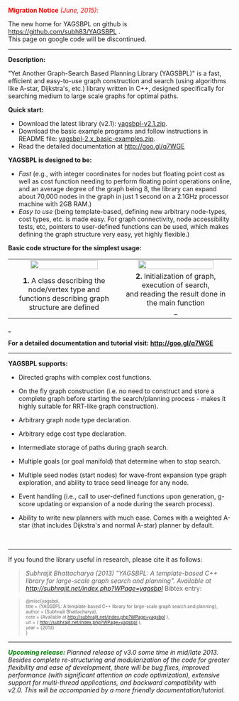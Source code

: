 <font color='red'><b>Migration Notice</b> <i>(June, 2015)</i>:</font>

The new home for YAGSBPL on github is https://github.com/subh83/YAGSBPL . <br />This page on google code will be discontinued.


---



**Description:**

"Yet Another Graph-Search Based Planning Library (YAGSBPL)" is a fast, efficient and easy-to-use graph construction and search (using algorithms like A-star, Dijkstra's, etc.) library written in C++, designed specifically for searching medium to large scale graphs for optimal paths.

**Quick start:**
  * Download the latest library (v2.1): [yagsbpl-v2.1.zip](http://yagsbpl.googlecode.com/files/yagsbpl-v2.1.zip).
  * Download the basic example programs and follow instructions in README file: [yagsbpl-2.x\_basic-examples.zip](http://yagsbpl.googlecode.com/files/yagsbpl-2.x_basic-examples.zip).
  * Read the detailed documentation at http://goo.gl/q7WGE


**YAGSBPL is designed to be:**
  * _Fast_ (e.g., with integer coordinates for nodes but floating point cost as well as cost function needing to perform floating point operations online, and an average degree of the graph being 8, the library can expand about 70,000 nodes in the graph in just 1 second on a 2.1GHz processor machine with 2GB RAM.)
  * _Easy to use_ (being template-based, defining new arbitrary node-types, cost types, etc. is made easy. For graph connectivity, node accessibility tests, etc, pointers to user-defined functions can be used, which makes defining the graph structure very easy, yet highly flexible.)


**Basic code structure for the simplest usage:**
<table border='0' cellspacing='10px'><tr>
<td width='45%' align='center'><a href='http://www.subhrajit.net/files/Projects-IT/Cpp-Libraries/yagsbpl/yagsbpl1.png'><img src='http://www.subhrajit.net/files/Projects-IT/Cpp-Libraries/yagsbpl/yagsbpl1.png' width='80%' /></a></td>
<td width='45%' align='center'><a href='http://www.subhrajit.net/files/Projects-IT/Cpp-Libraries/yagsbpl/yagsbpl2.png'><img src='http://www.subhrajit.net/files/Projects-IT/Cpp-Libraries/yagsbpl/yagsbpl2.png' width='85%' /></a></td>
</tr><tr>
<td width='45%' align='center'><div><b>1.</b> A class describing the node/vertex type and</div><div>functions describing graph structure are defined</div><i></td></i><td width='45%' align='center'><div><b>2.</b> Initialization of graph, execution of search,</div><div>and reading the result done in the main function</div>_</td>
</tr></table>_


**For a detailed documentation and tutorial visit: http://goo.gl/q7WGE**
<br />


---


**YAGSBPL supports:**

- Directed graphs with complex cost functions.

- On the fly graph construction (i.e. no need to construct and store a complete graph before starting the search/planning process - makes it highly suitable for RRT-like graph construction).

- Arbitrary graph node type declaration.

- Arbitrary edge cost type declaration.

- Intermediate storage of paths during graph search.

- Multiple goals (or goal manifold) that determine when to stop search.

- Multiple seed nodes (start nodes) for wave-front expansion type graph exploration, and ability to trace seed lineage for any node.

- Event handling (i.e., call to user-defined functions upon generation, g-score updating or expansion of a node during the search process).

- Ability to write new planners with much ease. Comes with a weighted A-star (that includes Dijkstra's and normal A-star) planner by default.
<br />


---


If you found the library useful in research, please cite it as follows:
> _Subhrajit Bhattacharya (2013) "YAGSBPL: A template-based C++ library for large-scale graph search and planning". Available at http://subhrajit.net/index.php?WPage=yagsbpl_
Bibtex entry: <font size='1'>
<blockquote><div>@misc{yagsbpl,</div>
<div> title = {YAGSBPL: A template-based C++ library for large-scale graph search and planning},</div>
<div> author = {Subhrajit Bhattacharya},</div>
<div> note = {Available at <a href='http://subhrajit.net/index.php?WPage=yagsbpl'>http://subhrajit.net/index.php?WPage=yagsbpl</a> },</div>
<div> url = { <a href='http://subhrajit.net/index.php?WPage=yagsbpl'>http://subhrajit.net/index.php?WPage=yagsbpl</a> },</div>
<div> year = {2013}</div>
<div>}</div>
</font></blockquote>


---


<font color='green'>_<b>Upcoming release:</b></font> Planned release of v3.0 some time in mid/late 2013. Besides complete re-structuring and modularization of the code for greater flexibility and ease of development, there will be bug fixes, improved performance (with significant attention on code optimization), extensive support for multi-thread applications, and backward compatibility with v2.0. This will be accompanied by a more friendly documentation/tutorial._